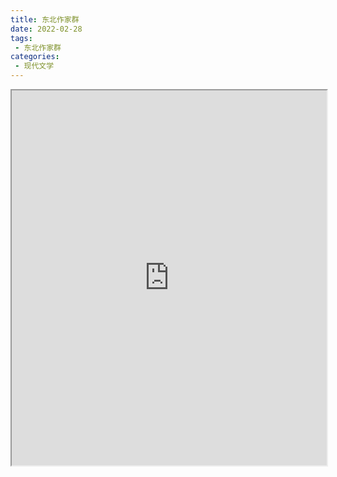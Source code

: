 ```yaml
---
title: 东北作家群
date: 2022-02-28
tags:
 - 东北作家群
categories:
 - 现代文学
---
```




<iframe src="http://localhost:8080/pdf/web/viewer.html?file=https://vkceyugu.cdn.bspapp.com/VKCEYUGU-e9075d72-0451-48df-afe1-d46932ae4554/80879b40-7022-4e83-b432-0c4e063ff4e5.pdf" width="100%" height="600px"></iframe>
